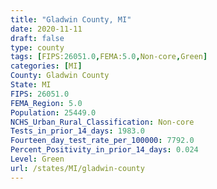 ```yaml
---
title: "Gladwin County, MI"
date: 2020-11-11
draft: false
type: county
tags: [FIPS:26051.0,FEMA:5.0,Non-core,Green]
categories: [MI]
County: Gladwin County
State: MI
FIPS: 26051.0
FEMA_Region: 5.0
Population: 25449.0
NCHS_Urban_Rural_Classification: Non-core
Tests_in_prior_14_days: 1983.0
Fourteen_day_test_rate_per_100000: 7792.0
Percent_Positivity_in_prior_14_days: 0.024
Level: Green
url: /states/MI/gladwin-county
---
```



